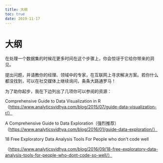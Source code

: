 ```yaml
---
title: 大纲
toc: true
date: 2019-11-17
---
```

# 大纲

在处理一个数据集的时候花更多时间在这个步骤上，你会惊讶于它给你带来的洞见。

提出问题，并请教你的经理、领域中的专家，在互联网上寻求解决方案。若你什么都没找到，可以在社交媒体上继续询问，条条大路通罗马！

为了助你起步，我在下边列出了几项你可以参阅的资源：

Comprehensive Guide to Data Visualization in R（https://www.analyticsvidhya.com/blog/2015/07/guide-data-visualization-r/）

A Comprehensive Guide to Data Exploration（强烈推荐）（https://www.analyticsvidhya.com/blog/2016/01/guide-data-exploration/）

18 Free Exploratory Data Analysis Tools For People who don't code well

（https://www.analyticsvidhya.com/blog/2016/09/18-free-exploratory-data-analysis-tools-for-people-who-dont-code-so-well/）
